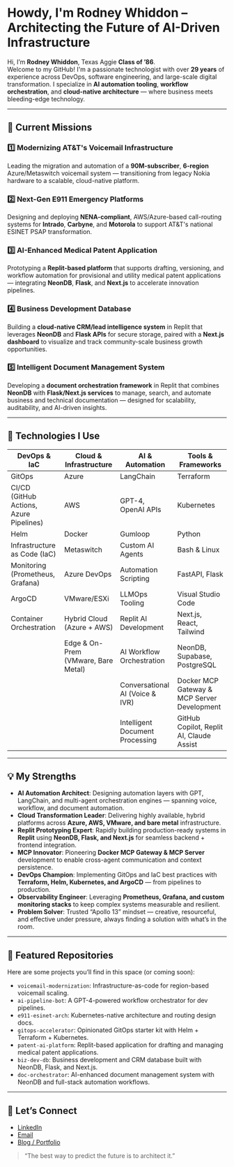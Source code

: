 # Howdy, I'm Rodney Whiddon – Architecting the Future of AI-Driven Infrastructure

Hi, I’m **Rodney Whiddon**, Texas Aggie **Class of ’86**.  
Welcome to my GitHub! I'm a passionate technologist with over **29 years** of experience across DevOps, software engineering, and large-scale digital transformation. I specialize in **AI automation tooling**, **workflow orchestration**, and **cloud-native architecture** — where business meets bleeding-edge technology.  

---

## 🚀 Current Missions

### 1️⃣ Modernizing AT&T's Voicemail Infrastructure  
Leading the migration and automation of a **90M-subscriber**, **6-region** Azure/Metaswitch voicemail system — transitioning from legacy Nokia hardware to a scalable, cloud-native platform.

### 2️⃣ Next-Gen E911 Emergency Platforms  
Designing and deploying **NENA-compliant**, AWS/Azure-based call-routing systems for **Intrado**, **Carbyne**, and **Motorola** to support AT&T's national ESINET PSAP transformation.

### 3️⃣ AI-Enhanced Medical Patent Application  
Prototyping a **Replit-based platform** that supports drafting, versioning, and workflow automation for provisional and utility medical patent applications — integrating **NeonDB**, **Flask**, and **Next.js** to accelerate innovation pipelines.

### 4️⃣ Business Development Database  
Building a **cloud-native CRM/lead intelligence system** in Replit that leverages **NeonDB** and **Flask APIs** for secure storage, paired with a **Next.js dashboard** to visualize and track community-scale business growth opportunities.

### 5️⃣ Intelligent Document Management System  
Developing a **document orchestration framework** in Replit that combines **NeonDB** with **Flask/Next.js services** to manage, search, and automate business and technical documentation — designed for scalability, auditability, and AI-driven insights.

---

## 🔧 Technologies I Use

| DevOps & IaC                  | Cloud & Infrastructure             | AI & Automation                  | Tools & Frameworks                          |
|-------------------------------|-----------------------------------|----------------------------------|---------------------------------------------|
| GitOps                        | Azure                             | LangChain                        | Terraform                                   |
| CI/CD (GitHub Actions, Azure Pipelines) | AWS                               | GPT-4, OpenAI APIs               | Kubernetes                                  |
| Helm                          | Docker                            | Gumloop                          | Python                                      |
| Infrastructure as Code (IaC)  | Metaswitch                        | Custom AI Agents                 | Bash & Linux                                |
| Monitoring (Prometheus, Grafana) | Azure DevOps                      | Automation Scripting             | FastAPI, Flask                              |
| ArgoCD                        | VMware/ESXi                       | LLMOps Tooling                   | Visual Studio Code                          |
| Container Orchestration       | Hybrid Cloud (Azure + AWS)        | Replit AI Development            | Next.js, React, Tailwind                    |
|                               | Edge & On-Prem (VMware, Bare Metal) | AI Workflow Orchestration         | NeonDB, Supabase, PostgreSQL                |
|                               |                                   | Conversational AI (Voice & IVR)  | Docker MCP Gateway & MCP Server Development |
|                               |                                   | Intelligent Document Processing  | GitHub Copilot, Replit AI, Claude Assist     |

---

## 💡 My Strengths

- **AI Automation Architect**: Designing automation layers with GPT, LangChain, and multi-agent orchestration engines — spanning voice, workflow, and document automation.  
- **Cloud Transformation Leader**: Delivering highly available, hybrid platforms across **Azure, AWS, VMware, and bare metal** infrastructure.  
- **Replit Prototyping Expert**: Rapidly building production-ready systems in **Replit** using **NeonDB, Flask, and Next.js** for seamless backend + frontend integration.  
- **MCP Innovator**: Pioneering **Docker MCP Gateway & MCP Server** development to enable cross-agent communication and context persistence.  
- **DevOps Champion**: Implementing GitOps and IaC best practices with **Terraform, Helm, Kubernetes, and ArgoCD** — from pipelines to production.  
- **Observability Engineer**: Leveraging **Prometheus, Grafana, and custom monitoring stacks** to keep complex systems measurable and resilient.  
- **Problem Solver**: Trusted “Apollo 13” mindset — creative, resourceful, and effective under pressure, always finding a solution with what’s in the room.  

---

## 📌 Featured Repositories

Here are some projects you’ll find in this space (or coming soon):

- `voicemail-modernization`: Infrastructure-as-code for region-based voicemail scaling.  
- `ai-pipeline-bot`: A GPT-4-powered workflow orchestrator for dev pipelines.  
- `e911-esinet-arch`: Kubernetes-native architecture and routing design docs.  
- `gitops-accelerator`: Opinionated GitOps starter kit with Helm + Terraform + Kubernetes.  
- `patent-ai-platform`: Replit-based application for drafting and managing medical patent applications.  
- `biz-dev-db`: Business development and CRM database built with NeonDB, Flask, and Next.js.  
- `doc-orchestrator`: AI-enhanced document management system with NeonDB and full-stack automation workflows.  

---

## 🤝 Let’s Connect

- [LinkedIn](https://linkedin.com/in/rwhiddon)  
- [Email](mailto:rod@whiddon.net)  
- [Blog / Portfolio](http:whiddon.net)  

> “The best way to predict the future is to architect it.”
